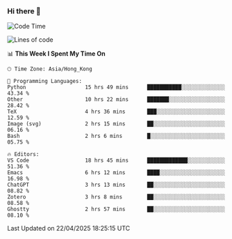 ### Hi there 👋

<!--
**nicehiro/nicehiro** is a ✨ _special_ ✨ repository because its `README.md` (this file) appears on your GitHub profile.

Here are some ideas to get you started:

- 🔭 I’m currently working on ...
- 🌱 I’m currently learning ...
- 👯 I’m looking to collaborate on ...
- 🤔 I’m looking for help with ...
- 💬 Ask me about ...
- 📫 How to reach me: ...
- 😄 Pronouns: ...
- ⚡ Fun fact: ...
-->

<!--START_SECTION:waka-->
![Code Time](http://img.shields.io/badge/Code%20Time-565%20hrs%2039%20mins-blue)

![Lines of code](https://img.shields.io/badge/From%20Hello%20World%20I%27ve%20Written-1.7%20million%20lines%20of%20code-blue)

📊 **This Week I Spent My Time On** 

```text
🕑︎ Time Zone: Asia/Hong_Kong

💬 Programming Languages: 
Python                   15 hrs 49 mins      ███████████░░░░░░░░░░░░░░   43.34 % 
Other                    10 hrs 22 mins      ███████░░░░░░░░░░░░░░░░░░   28.42 % 
TeX                      4 hrs 36 mins       ███░░░░░░░░░░░░░░░░░░░░░░   12.59 % 
Image (svg)              2 hrs 15 mins       ██░░░░░░░░░░░░░░░░░░░░░░░   06.16 % 
Bash                     2 hrs 6 mins        █░░░░░░░░░░░░░░░░░░░░░░░░   05.75 % 

🔥 Editors: 
VS Code                  18 hrs 45 mins      █████████████░░░░░░░░░░░░   51.36 % 
Emacs                    6 hrs 12 mins       ████░░░░░░░░░░░░░░░░░░░░░   16.98 % 
ChatGPT                  3 hrs 13 mins       ██░░░░░░░░░░░░░░░░░░░░░░░   08.82 % 
Zotero                   3 hrs 8 mins        ██░░░░░░░░░░░░░░░░░░░░░░░   08.58 % 
Ghostty                  2 hrs 57 mins       ██░░░░░░░░░░░░░░░░░░░░░░░   08.10 % 
```


 Last Updated on 22/04/2025 18:25:15 UTC
<!--END_SECTION:waka-->
